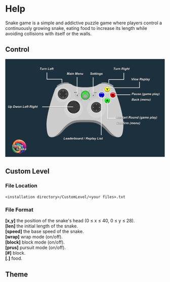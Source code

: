 # Help
Snake game is a simple and addictive puzzle game where players control a continuously growing snake, eating food to increase its length while avoiding collisions with itself or the walls.

## Control
![help_control.png](help_control.png)

## Custom Level
### File Location
`<installation directory>/CustomLevel/<your files>.txt`
### File Format
**[x,y]** the position of the snake's head (0 ≤ x ≤ 40, 0 ≤ y ≤ 28).  
**[len]** the initial length of the snake.  
**[speed]** the base speed of the snake.  
**[wrap]** wrap mode (on/off).  
**[block]** block mode (on/off).  
**[prus]** pursuit mode (on/off).  
**[\#]** block.  
**[\.]** food.  
## Theme
